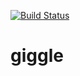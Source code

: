 [![Build Status](https://travis-ci.org/ryanlayer/giggle.svg?branch=master)](https://travis-ci.org/ryanlayer/giggle)

# giggle
